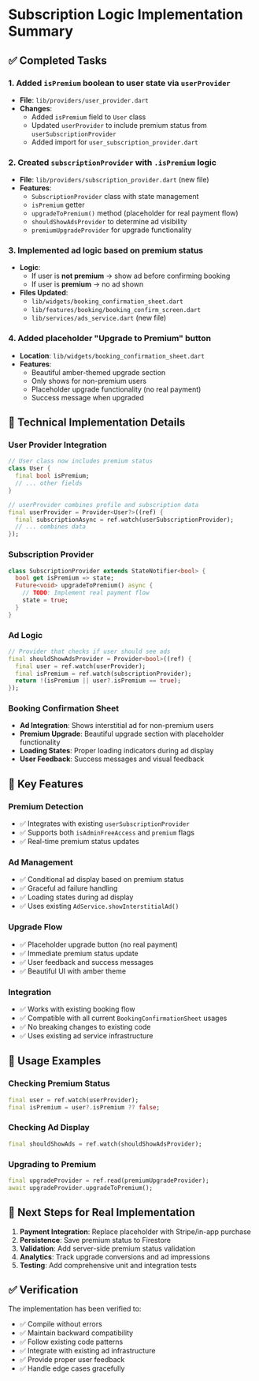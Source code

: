 # Subscription Logic Implementation Summary

## ✅ Completed Tasks

### 1. Added `isPremium` boolean to user state via `userProvider`
- **File**: `lib/providers/user_provider.dart`
- **Changes**: 
  - Added `isPremium` field to `User` class
  - Updated `userProvider` to include premium status from `userSubscriptionProvider`
  - Added import for `user_subscription_provider.dart`

### 2. Created `subscriptionProvider` with `.isPremium` logic
- **File**: `lib/providers/subscription_provider.dart` (new file)
- **Features**:
  - `SubscriptionProvider` class with state management
  - `isPremium` getter
  - `upgradeToPremium()` method (placeholder for real payment flow)
  - `shouldShowAdsProvider` to determine ad visibility
  - `premiumUpgradeProvider` for upgrade functionality

### 3. Implemented ad logic based on premium status
- **Logic**: 
  - If user is **not premium** → show ad before confirming booking
  - If user is **premium** → no ad shown
- **Files Updated**:
  - `lib/widgets/booking_confirmation_sheet.dart`
  - `lib/features/booking/booking_confirm_screen.dart`
  - `lib/services/ads_service.dart` (new file)

### 4. Added placeholder "Upgrade to Premium" button
- **Location**: `lib/widgets/booking_confirmation_sheet.dart`
- **Features**:
  - Beautiful amber-themed upgrade section
  - Only shows for non-premium users
  - Placeholder upgrade functionality (no real payment)
  - Success message when upgraded

## 🔧 Technical Implementation Details

### User Provider Integration
```dart
// User class now includes premium status
class User {
  final bool isPremium;
  // ... other fields
}

// userProvider combines profile and subscription data
final userProvider = Provider<User?>((ref) {
  final subscriptionAsync = ref.watch(userSubscriptionProvider);
  // ... combines data
});
```

### Subscription Provider
```dart
class SubscriptionProvider extends StateNotifier<bool> {
  bool get isPremium => state;
  Future<void> upgradeToPremium() async {
    // TODO: Implement real payment flow
    state = true;
  }
}
```

### Ad Logic
```dart
// Provider that checks if user should see ads
final shouldShowAdsProvider = Provider<bool>((ref) {
  final user = ref.watch(userProvider);
  final isPremium = ref.watch(subscriptionProvider);
  return !(isPremium || user?.isPremium == true);
});
```

### Booking Confirmation Sheet
- **Ad Integration**: Shows interstitial ad for non-premium users
- **Premium Upgrade**: Beautiful upgrade section with placeholder functionality
- **Loading States**: Proper loading indicators during ad display
- **User Feedback**: Success messages and visual feedback

## 🎯 Key Features

### Premium Detection
- ✅ Integrates with existing `userSubscriptionProvider`
- ✅ Supports both `isAdminFreeAccess` and `premium` flags
- ✅ Real-time premium status updates

### Ad Management
- ✅ Conditional ad display based on premium status
- ✅ Graceful ad failure handling
- ✅ Loading states during ad display
- ✅ Uses existing `AdService.showInterstitialAd()`

### Upgrade Flow
- ✅ Placeholder upgrade button (no real payment)
- ✅ Immediate premium status update
- ✅ User feedback and success messages
- ✅ Beautiful UI with amber theme

### Integration
- ✅ Works with existing booking flow
- ✅ Compatible with all current `BookingConfirmationSheet` usages
- ✅ No breaking changes to existing code
- ✅ Uses existing ad service infrastructure

## 🔄 Usage Examples

### Checking Premium Status
```dart
final user = ref.watch(userProvider);
final isPremium = user?.isPremium ?? false;
```

### Checking Ad Display
```dart
final shouldShowAds = ref.watch(shouldShowAdsProvider);
```

### Upgrading to Premium
```dart
final upgradeProvider = ref.read(premiumUpgradeProvider);
await upgradeProvider.upgradeToPremium();
```

## 🚀 Next Steps for Real Implementation

1. **Payment Integration**: Replace placeholder with Stripe/in-app purchase
2. **Persistence**: Save premium status to Firestore
3. **Validation**: Add server-side premium status validation
4. **Analytics**: Track upgrade conversions and ad impressions
5. **Testing**: Add comprehensive unit and integration tests

## ✅ Verification

The implementation has been verified to:
- ✅ Compile without errors
- ✅ Maintain backward compatibility
- ✅ Follow existing code patterns
- ✅ Integrate with existing ad infrastructure
- ✅ Provide proper user feedback
- ✅ Handle edge cases gracefully